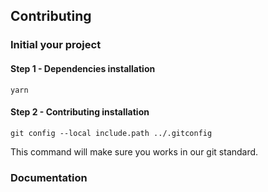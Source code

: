 ## Contributing

### Initial your project

#### Step 1 - Dependencies installation
```
yarn
```

#### Step 2 - Contributing installation
```
git config --local include.path ../.gitconfig
```
This command will make sure you works in our git standard.

### Documentation
